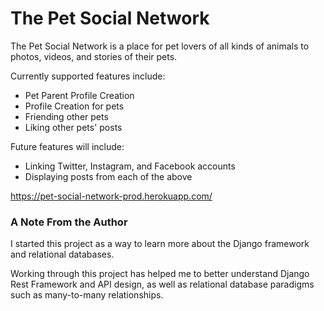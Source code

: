 # The Pet Social Network

The Pet Social Network is a place for pet lovers of all kinds
of animals to photos, videos, and stories of their pets.

Currently supported features include:
* Pet Parent Profile Creation
* Profile Creation for pets
* Friending other pets
* Liking other pets' posts

Future features will include:
* Linking Twitter, Instagram, and Facebook accounts
* Displaying posts from each of the above

https://pet-social-network-prod.herokuapp.com/

### A Note From the Author
I started this project as a way to learn more about the Django
framework and relational databases.

Working through this project has helped me to better understand
Django Rest Framework and API design, as well as relational database
paradigms such as many-to-many relationships.